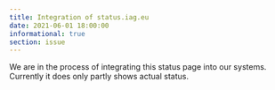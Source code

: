 ```yaml
---
title: Integration of status.iag.eu
date: 2021-06-01 18:00:00
informational: true
section: issue
---
```


We are in the process of integrating this status page into our systems. Currently it does only partly shows actual status.
